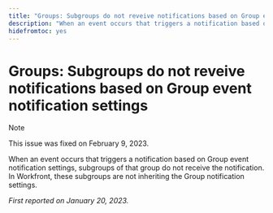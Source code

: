 ```yaml
---
title: "Groups: Subgroups do not reveive notifications based on Group event notification settings"
description: "When an event occurs that triggers a notification based on Group event notification settings, subgroups of that group do not receive the notification. In Workfront, these subgroups are not inheriting the Group notification settings."
hidefromtoc: yes
---
```


# Groups: Subgroups do not reveive notifications based on Group event notification settings

>[!NOTE]
>
>This issue was fixed on February 9, 2023.

When an event occurs that triggers a notification based on Group event notification settings, subgroups of that group do not receive the notification. In Workfront, these subgroups are not inheriting the Group notification settings.

_First reported on January 20, 2023._

